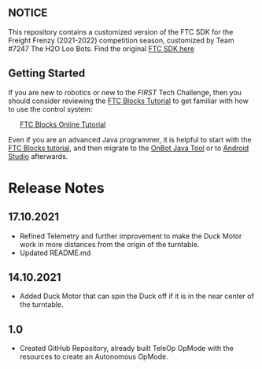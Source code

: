 ## NOTICE

This repository contains a customized version of the FTC SDK for the Freight Frenzy (2021-2022) competition season, customized by Team #7247 The H2O Loo Bots.
Find the original [FTC SDK here](https://github.com/FIRST-Tech-Challenge/FtcRobotController)

## Getting Started
If you are new to robotics or new to the *FIRST* Tech Challenge, then you should consider reviewing the [FTC Blocks Tutorial](https://github.com/FIRST-Tech-Challenge/FtcRobotController/wiki/Blocks-Tutorial) to get familiar with how to use the control system:

&nbsp;&nbsp;&nbsp;&nbsp;&nbsp;&nbsp;[FTC Blocks Online Tutorial](https://github.com/FIRST-Tech-Challenge/FtcRobotController/wiki/Blocks-Tutorial)

Even if you are an advanced Java programmer, it is helpful to start with the [FTC Blocks tutorial](https://github.com/FIRST-Tech-Challenge/FtcRobotController/wiki/Blocks-Tutorial), and then migrate to the [OnBot Java Tool](https://github.com/FIRST-Tech-Challenge/FtcRobotController/wiki/OnBot-Java-Tutorial) or to [Android Studio](https://github.com/FIRST-Tech-Challenge/FtcRobotController/wiki/Android-Studio-Tutorial) afterwards.

# Release Notes

## 17.10.2021

* Refined Telemetry and further improvement to make the Duck Motor work in more distances from the origin of the turntable.
* Updated README.md

## 14.10.2021

* Added Duck Motor that can spin the Duck off if it is in the near center of the turntable.

## 1.0

* Created GitHub Repository, already built TeleOp OpMode with the resources to create an Autonomous OpMode.
